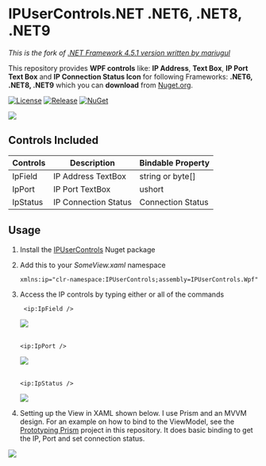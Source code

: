 # IPUserControls.NET .NET6, .NET8, .NET9
*This is the fork of [.NET Framework 4.5.1 version written by mariugul](https://github.com/mariugul/IPUserControls)*

This repository provides **WPF controls** like: **IP Address**, **Text Box**, **IP Port Text Box** and **IP Connection Status Icon** for following Frameworks: **.NET6, .NET8, .NET9** which you can **download** from [Nuget.org](https://www.nuget.org/packages/IPUserControls.Modern).
  
[![License](https://img.shields.io/badge/License-MIT-green.svg)](LICENSE)
[![Release](https://img.shields.io/github/release/pediRAM/IPUserControls.Modern.svg?sort=semver)](https://github.com/pediRAM/IPUserControls.Modern/releases)
[![NuGet](https://img.shields.io/nuget/v/IPUserControls.Modern)](https://www.nuget.org/packages/IPUserControls.Modern)
 
<img src="Doc/usage.gif"/>
 
## Controls Included
| **Controls**  | **Description**      | Bindable Property   |
| ------------- |----------------------| ------------------- | 
| IpField       | IP Address TextBox   | string or byte[]    |
| IpPort        | IP Port TextBox      | ushort              |
| IpStatus      | IP Connection Status | Connection Status   |

 
 
## Usage
1. Install the [IPUserControls](https://www.nuget.org/packages/IPUserControls.Wpf/1.1.0#) Nuget package
2. Add this to your _SomeView.xaml_ namespace
    ```xaml
    xmlns:ip="clr-namespace:IPUserControls;assembly=IPUserControls.Wpf"
    ```
3. Access the IP controls by typing either or all of the commands
   
   ```xaml
    <ip:IpField />
    ```
   <img src="Doc/ipField.png"/> <br><br>
    
    ```xaml
    <ip:IpPort />
    ```
    <img src="Doc/ipPort.png"/>  <br><br>
 
    ```xaml
    <ip:IpStatus />
    ```
    <img src="Doc/ipStatus.png"/>  
    
4. Setting up the View in XAML shown below. I use Prism and an MVVM design. For an example on how to bind to the ViewModel, see the [Prototyping Prism](https://github.com/mariugul/IPUserControls/tree/main/Prototyping%20Prism) project in this repository. It does basic binding to get the IP, Port and set connection status.

<img src="Doc/xamlSetUp.gif"/>
   
